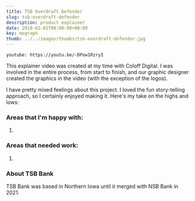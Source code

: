 ```yaml
---
title: TSB Overdraft Defender
slug: tsb-overdraft-defender
description: product explainer
date: 2018-02-01T00:00:00+00:00
key: mograph
thumb: ../../images/thumbs/tsb-overdraft-defender.jpg
---
```


`youtube: https://youtu.be/-DPow1RzryI`

This explainer video was created at my time with Coloff Digital. I was involved in the entire process, from start to finish, and our graphic designer created the graphics in the video (with the exception of the logos).

I have pretty mixed feelings about this project. I loved the fun story-telling approach, so I certainly enjoyed making it. Here's my take on the highs and lows:

### Areas that I'm happy with:
1. 

### Areas that needed work:
1. 

### About TSB Bank

TSB Bank was based in Northern Iowa until it merged with NSB Bank in 2021.